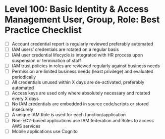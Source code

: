 # Level 100: Basic Identity & Access Management User, Group, Role: Best Practice Checklist

- [ ] Account credential report is regularly reviewed preferably automated
- [ ] IAM users’ credentials are rotated on a regular basis
- [ ] IAM user credential lifecycle is integrated with HR process upon suspension or termination of staff
- [ ] IAM trust policies in roles are reviewed regularly against business needs
- [ ] Permission are limited business needs (least privilege) and evaluated periodically
- [ ] All credentials unused within X days are de-activated, preferably automated
- [ ] Access keys are used only where absolutely necessary and rotated every X days
- [ ] No IAM credentials are embedded in source code/scripts or stored insecurely
- [ ] A unique IAM Role is used for each function/application
- [ ] Non-EC2-based applications use IAM federation and Roles to access AWS services
- [ ] Mobile applications use Cognito
